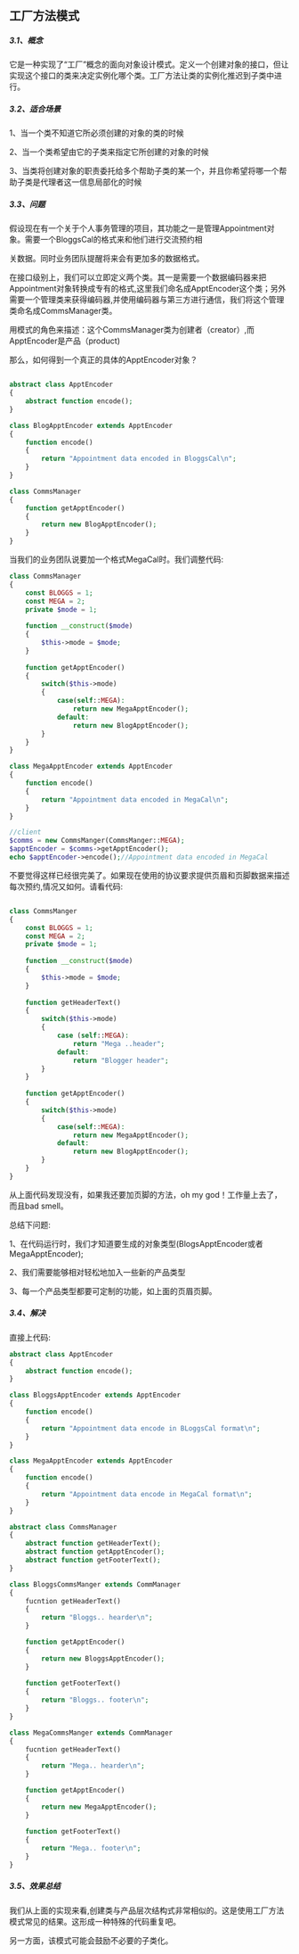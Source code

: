 <h2 id="factoryMethod">工厂方法模式</h2>

<h5 id="what-is-factoryMethod">3.1、概念</h5>

它是一种实现了“工厂”概念的面向对象设计模式。定义一个创建对象的接口，但让实现这个接口的类来决定实例化哪个类。工厂方法让类的实例化推迟到子类中进行。

<h5 id="when-use-factoryMethod">3.2、适合场景</h5>

1、当一个类不知道它所必须创建的对象的类的时候

2、当一个类希望由它的子类来指定它所创建的对象的时候

3、当类将创建对象的职责委托给多个帮助子类的某一个，并且你希望将哪一个帮助子类是代理者这一信息局部化的时候

<h5 id="issue-factoryMethod">3.3、问题</h5>

假设现在有一个关于个人事务管理的项目，其功能之一是管理Appointment对象。需要一个BloggsCal的格式来和他们进行交流预约相

关数据。同时业务团队提醒将来会有更加多的数据格式。

在接口级别上，我们可以立即定义两个类。其一是需要一个数据编码器来把Appointment对象转换成专有的格式,这里我们命名成ApptEncoder这个类；另外需要一个管理类来获得编码器,并使用编码器与第三方进行通信，我们将这个管理类命名成CommsManager类。

用模式的角色来描述：这个CommsManager类为创建者（creator）,而ApptEncoder是产品（product)

那么，如何得到一个真正的具体的ApptEncoder对象？


```php

abstract class ApptEncoder
{
    abstract function encode();
}

class BlogApptEncoder extends ApptEncoder
{
    function encode()
    {
        return "Appointment data encoded in BloggsCal\n";
    }
}

class CommsManager
{
    function getApptEncoder()
    {
        return new BlogApptEncoder();
    }
}
```
当我们的业务团队说要加一个格式MegaCal时。我们调整代码:

```php
class CommsManager
{
    const BLOGGS = 1;
    const MEGA = 2;
    private $mode = 1;
    
    function __construct($mode)
    {
        $this->mode = $mode;
    }
    
    function getApptEncoder()
    {
        switch($this->mode)
        {
            case(self::MEGA):
                return new MegaApptEncoder();
            default:
                return new BlogApptEncoder();
        }
    }
}

class MegaApptEncoder extends ApptEncoder
{
    function encode()
    {
        return "Appointment data encoded in MegaCal\n";
    }
}

//client
$comms = new CommsManger(CommsManger::MEGA);
$apptEncoder = $comms->getApptEncoder();
echo $apptEncoder->encode();//Appointment data encoded in MegaCal
```
不要觉得这样已经很完美了。如果现在使用的协议要求提供页眉和页脚数据来描述每次预约,情况又如何。请看代码:

```php

class CommsManger
{
    const BLOGGS = 1;
    const MEGA = 2;
    private $mode = 1;
    
    function __construct($mode)
    {
        $this->mode = $mode;
    }
    
    function getHeaderText()
    {
        switch($this->mode)
        {
            case (self::MEGA):
                return "Mega ..header";
            default:
                return "Blogger header";
        }
    }
    
    function getApptEncoder()
    {
        switch($this->mode)
        {
            case(self::MEGA):
                return new MegaApptEncoder();
            default:
                return new BlogApptEncoder();
        }
    }
}
```

从上面代码发现没有，如果我还要加页脚的方法，oh my god！工作量上去了，而且bad smell。

总结下问题:

1、在代码运行时，我们才知道要生成的对象类型(BlogsApptEncoder或者MegaApptEncoder);

2、我们需要能够相对轻松地加入一些新的产品类型

3、每一个产品类型都要可定制的功能，如上面的页眉页脚。

<h5 id="solution-factoryMethod">3.4、解决</h5>

直接上代码:

```php
abstract class ApptEncoder
{
    abstract function encode();
}

class BloggsApptEncoder extends ApptEncoder
{
    function encode()
    {
        return "Appointment data encode in BLoggsCal format\n";
    }
}

class MegaApptEncoder extends ApptEncoder
{
    function encode()
    {
        return "Appointment data encode in MegaCal format\n";
    }
}

abstract class CommsManager
{
    abstract function getHeaderText();
    abstract function getApptEncoder();
    abstract function getFooterText();
}

class BloggsCommsManger extends CommManager
{
    fucntion getHeaderText()
    {
        return "Bloggs.. hearder\n";
    }

    function getApptEncoder()
    {
        return new BloggsApptEncoder();
    }
    
    function getFooterText()
    {
        return "Bloggs.. footer\n";
    }
}

class MegaCommsManger extends CommManager
{
    fucntion getHeaderText()
    {
        return "Mega.. hearder\n";
    }

    function getApptEncoder()
    {
        return new MegaApptEncoder();
    }
    
    function getFooterText()
    {
        return "Mega.. footer\n";
    }
}
```
<h5 id="result-factoryMethod">3.5、效果总结</h5>

我们从上面的实现来看,创建类与产品层次结构式非常相似的。这是使用工厂方法模式常见的结果。这形成一种特殊的代码重复吧。

另一方面，该模式可能会鼓励不必要的子类化。